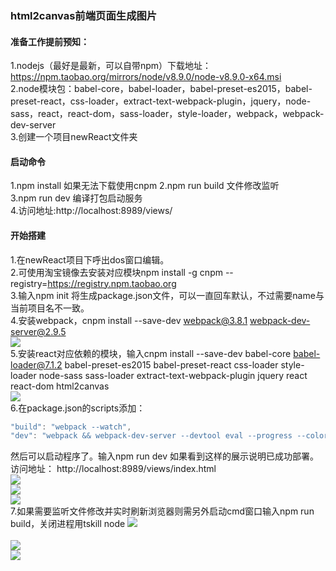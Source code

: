 ### html2canvas前端页面生成图片

#### 准备工作提前预知：
1.nodejs（最好是最新，可以自带npm）下载地址：https://npm.taobao.org/mirrors/node/v8.9.0/node-v8.9.0-x64.msi<br/>
2.node模块包：babel-core，babel-loader，babel-preset-es2015，babel-preset-react，css-loader，extract-text-webpack-plugin，jquery，node-sass，react，react-dom，sass-loader，style-loader，webpack，webpack-dev-server<br/>
3.创建一个项目newReact文件夹<br/>

#### 启动命令
1.npm install 如果无法下载使用cnpm
2.npm run build 文件修改监听<br/>
3.npm run dev 编译打包启动服务<br/>
4.访问地址:http://localhost:8989/views/

#### 开始搭建
1.在newReact项目下呼出dos窗口编辑。<br/>
2.可使用淘宝镜像去安装对应模块npm install -g cnpm --registry=https://registry.npm.taobao.org<br/>
3.输入npm init 将生成package.json文件，可以一直回车默认，不过需要name与当前项目名不一致。<br/>
4.安装webpack，cnpm install --save-dev webpack@3.8.1 webpack-dev-server@2.9.5<br/>
![](http://www.xyji.top/img/project1.png)<br/>
5.安装react对应依赖的模块，输入cnpm install --save-dev babel-core babel-loader@7.1.2 babel-preset-es2015 babel-preset-react css-loader style-loader node-sass sass-loader extract-text-webpack-plugin jquery react react-dom html2canvas<br/>
![](http://www.xyji.top/img/project2.png)<br/>
6.在package.json的scripts添加：
```javascript
"build": "webpack --watch",
"dev": "webpack && webpack-dev-server --devtool eval --progress --colors --content-base --host 0.0.0.0"
```
然后可以启动程序了。输入npm run dev
如果看到这样的展示说明已成功部署。访问地址：
http://localhost:8989/views/index.html<br/>
![](http://www.xyji.top/img/project4.png)<br/>
![](http://www.xyji.top/img/project5.png)<br/>
![](http://www.xyji.top/img/project6.png)<br/>
7.如果需要监听文件修改并实时刷新浏览器则需另外启动cmd窗口输入npm run build，关闭进程用tskill node
![](http://www.xyji.top/img/project7.png)<br/><br/>
![](http://www.xyji.top/img/project8.png)<br/>
![](http://www.xyji.top/img/project.gif)<br/>
